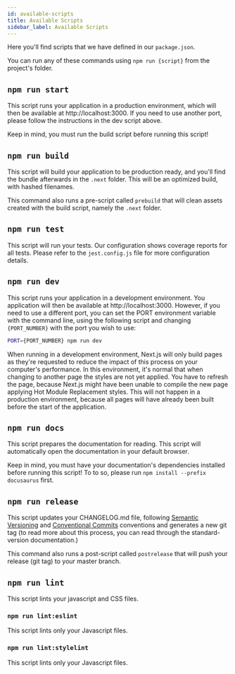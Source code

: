 ```yaml
---
id: available-scripts
title: Available Scripts
sidebar_label: Available Scripts
---
```


Here you'll find scripts that we have defined in our `package.json`.

You can run any of these commands using `npm run {script}` from the project's folder.

## `npm run start`

This script runs your application in a production environment, which will then be available at http://localhost:3000.
If you need to use another port, please follow the instructions in the dev script above.

Keep in mind, you must run the build script before running this script!

## `npm run build`

This script will build your application to be production ready, and you'll find the bundle afterwards in the `.next` folder.
This will be an optimized build, with hashed filenames.

This command also runs a pre-script called `prebuild` that will clean assets created with the build script, namely the `.next` folder.

## `npm run test`

This script will run your tests.
Our configuration shows coverage reports for all tests.
Please refer to the `jest.config.js` file for more configuration details.

## `npm run dev`

This script runs your application in a development environment.
You application will then be available at http://localhost:3000.
However, if you need to use a different port, you can set the PORT environment variable with the command line, using the following script and changing `{PORT_NUMBER}` with the port you wish to use:

```bash
PORT={PORT_NUMBER} npm run dev
```

When running in a development environment, Next.js will only build pages as they're requested to reduce the impact of this process on your computer's performance.
In this environment, it's normal that when changing to another page the styles are not yet applied.
You have to refresh the page, because Next.js might have been unable to compile the new page applying Hot Module Replacement styles.
This will not happen in a production environment, because all pages will have already been built before the start of the application.

## `npm run docs`

This script prepares the documentation for reading.
This script will automatically open the documentation in your default browser.

Keep in mind, you must have your documentation's dependencies installed before running this script!
To to so, please run `npm install --prefix docusaurus` first.

## `npm run release`

This script updates your CHANGELOG.md file, following [Semantic Versioning](https://semver.org/) and [Conventional Commits](conventionalcommits.org) conventions and generates a new git tag (to read more about this process, you can read through the standard-version documentation.)

This command also runs a post-script called `postrelease` that will push your release (git tag) to your master branch.

## `npm run lint`

This script lints your javascript and CSS files.

### `npm run lint:eslint`

This script lints only your Javascript files.

### `npm run lint:stylelint`

This script lints only your Javascript files.
